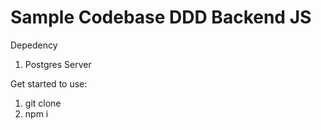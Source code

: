 # Sample Codebase DDD Backend JS

Depedency
1. Postgres Server

Get started to use:
1. git clone
2. npm i

